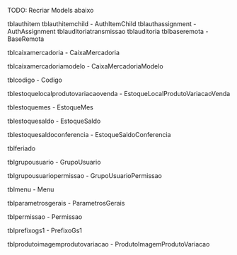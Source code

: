 TODO: Recriar Models abaixo

tblauthitem
tblauthitemchild - AuthItemChild
tblauthassignment - AuthAssignment
tblauditoriatransmissao
tblauditoria
tblbaseremota - BaseRemota




tblcaixamercadoria - CaixaMercadoria

tblcaixamercadoriamodelo - CaixaMercadoriaModelo

tblcodigo - Codigo

tblestoquelocalprodutovariacaovenda - EstoqueLocalProdutoVariacaoVenda

tblestoquemes - EstoqueMes

tblestoquesaldo - EstoqueSaldo

tblestoquesaldoconferencia - EstoqueSaldoConferencia

tblferiado

tblgrupousuario - GrupoUsuario

tblgrupousuariopermissao - GrupoUsuarioPermissao

tblmenu - Menu

tblparametrosgerais - ParametrosGerais

tblpermissao - Permissao

tblprefixogs1 - PrefixoGs1

tblprodutoimagemprodutovariacao - ProdutoImagemProdutoVariacao